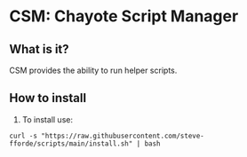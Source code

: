 # CSM: Chayote Script Manager

## What is it?

CSM provides the ability to run helper scripts.

## How to install

1. To install use:
```
curl -s "https://raw.githubusercontent.com/steve-fforde/scripts/main/install.sh" | bash
```
